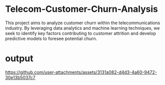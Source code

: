 # Telecom-Customer-Churn-Analysis
This project aims to analyze customer churn within the telecommunications industry. By leveraging data analytics and machine learning techniques, we seek to identify key factors contributing to customer attrition and develop predictive models to foresee potential churn.

# output


https://github.com/user-attachments/assets/3131a082-d4d3-4a60-9472-30e13b5037c7


